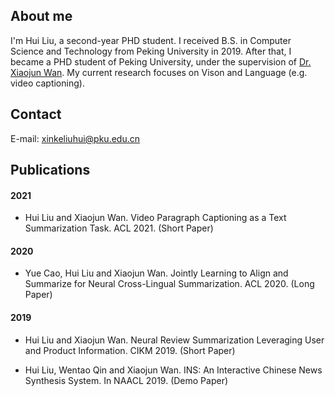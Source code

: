 ## About me

I'm Hui Liu, a second-year PHD student. I received B.S. in Computer Science and Technology from Peking University in 2019. After that, I became a PHD student of Peking University, under the supervision of [Dr. Xiaojun Wan](https://wanxiaojun.github.io). My current research focuses on Vison and Language (e.g. video captioning).

## Contact

E-mail: xinkeliuhui@pku.edu.cn

## Publications

#### 2021

- Hui Liu and Xiaojun Wan. Video Paragraph Captioning as a Text Summarization Task. ACL 2021. (Short Paper)

#### 2020

- Yue Cao, Hui Liu and Xiaojun Wan. Jointly Learning to Align and Summarize for Neural Cross-Lingual Summarization. ACL 2020. (Long Paper)

#### 2019

- Hui Liu and Xiaojun Wan. Neural Review Summarization Leveraging User and Product Information. CIKM 2019. (Short Paper) 

- Hui Liu, Wentao Qin and Xiaojun Wan. INS: An Interactive Chinese News Synthesis System. In NAACL 2019. (Demo Paper) 


